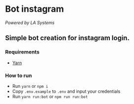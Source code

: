 # Bot instagram

*Powered by LA Systems*

## Simple bot creation for instagram login.

### Requirements

- [Yarn](https://yarnpkg.com/)

### How to run

- Run `yarn` or `npm i`
- Copy `.env.example` to `.env` and input your credentials
- Run `yarn run:bot` or `npm run run:bot`

